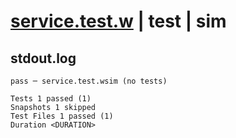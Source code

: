 # [service.test.w](../../../../../examples/tests/valid/service.test.w) | test | sim

## stdout.log
```log
pass ─ service.test.wsim (no tests)

Tests 1 passed (1)
Snapshots 1 skipped
Test Files 1 passed (1)
Duration <DURATION>
```

